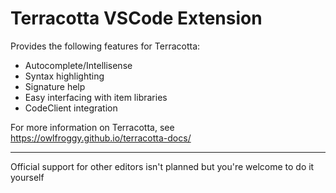 # Terracotta VSCode Extension
Provides the following features for Terracotta:
- Autocomplete/Intellisense
- Syntax highlighting
- Signature help
- Easy interfacing with item libraries
- CodeClient integration

For more information on Terracotta, see https://owlfroggy.github.io/terracotta-docs/

---
Official support for other editors isn't planned but you're welcome to do it yourself
